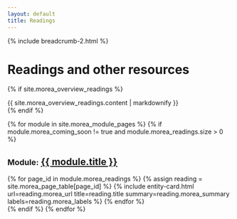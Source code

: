 ```yaml
---
layout: default
title: Readings
---
```

{% include breadcrumb-2.html %}

<div class="container">
  <h1>Readings and other resources</h1>
</div>

{% if site.morea_overview_readings %}
<div class="container">
  {{ site.morea_overview_readings.content | markdownify }}
</div>
{% endif %}

{% for module in site.morea_module_pages %}
{% if module.morea_coming_soon != true and module.morea_readings.size > 0 %}
<div class="{% cycle 'section-background-1', 'section-background-2' %}">
  <div class="container">
    <h2><small>Module:</small> <a href="{{ site.baseurl }}{{ module.module_page.url }}">{{ module.title }}</a></h2>
    <div class="row">
    {% for page_id in module.morea_readings %}
      {% assign reading = site.morea_page_table[page_id] %}
      {% include entity-card.html url=reading.morea_url title=reading.title summary=reading.morea_summary labels=reading.morea_labels %}
    {% endfor %}
    </div>
  </div>
</div>
{% endif %}
{% endfor %}

